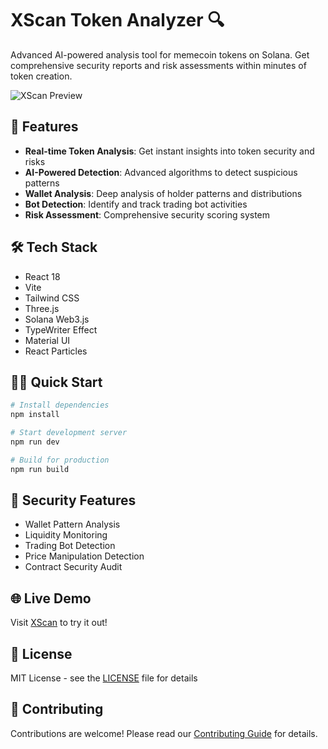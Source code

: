 # XScan Token Analyzer 🔍

Advanced AI-powered analysis tool for memecoin tokens on Solana. Get comprehensive security reports and risk assessments within minutes of token creation.

![XScan Preview](./public/preview.png)

## 🚀 Features

- **Real-time Token Analysis**: Get instant insights into token security and risks
- **AI-Powered Detection**: Advanced algorithms to detect suspicious patterns
- **Wallet Analysis**: Deep analysis of holder patterns and distributions
- **Bot Detection**: Identify and track trading bot activities
- **Risk Assessment**: Comprehensive security scoring system

## 🛠️ Tech Stack

- React 18
- Vite
- Tailwind CSS
- Three.js
- Solana Web3.js
- TypeWriter Effect
- Material UI
- React Particles

## 🏃‍♂️ Quick Start

```bash
# Install dependencies
npm install

# Start development server
npm run dev

# Build for production
npm run build
```

## 🔐 Security Features

- Wallet Pattern Analysis
- Liquidity Monitoring
- Trading Bot Detection
- Price Manipulation Detection
- Contract Security Audit

## 🌐 Live Demo

Visit [XScan](https://xscan.dev) to try it out!

## 📄 License

MIT License - see the [LICENSE](LICENSE) file for details

## 🤝 Contributing

Contributions are welcome! Please read our [Contributing Guide](CONTRIBUTING.md) for details.